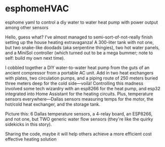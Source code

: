 # esphomeHVAC
esphome yaml to control a diy water to water heat pump with power output among other sensors

Hello, guess what? I've almost managed to semi-sort-of-not-really finish setting up the house heating extravaganza! 
A 300-liter tank with not one, but two snake-like doodads (aka serpentine thingies), two hot water panels, and a MiniSol controller 
(which turned out to be a mega bummer; note to self: build my own next time).

I cobbled together a DIY water-to-water heat pump from the guts of an ancient compressor from a portable AC unit. 
Add in two heat exchangers with plates, two circulation pumps, and a piping route of 250 meters buried three meters deep for the cold side—voilà!
Controlling this madness involved some tech wizardry with an esp8266 for the heat pump, and esp32 integrated into Home Assistant for the heating circuits. 
Plus, temperature sensors everywhere—Dallas sensors measuring temps for the motor, the hot/cold heat exchanger, and the storage tank.

Picture this: 6 Dallas temperature sensors, a 4-relay board, an ESP8266, 
and not one, but TWO generic water flow sensors (they're like the quirky sidekicks in this story).

Sharing the code, maybe it will help others achieve a more efficient cost effective heating solution





